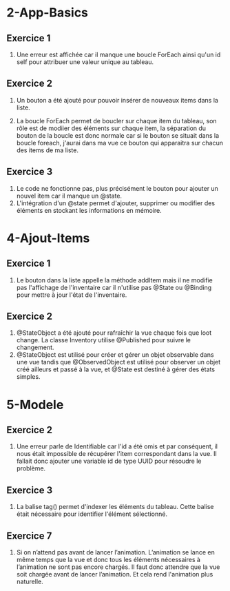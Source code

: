 # 2-App-Basics

## Exercice 1

1) Une erreur est affichée car il manque une boucle ForEach ainsi qu'un id self pour attribuer une valeur unique au tableau.

## Exercice 2

1) Un bouton a été ajouté pour pouvoir insérer de nouveaux items dans la liste.

2) La boucle ForEach permet de boucler sur chaque item du tableau, son rôle est de modiier des éléments sur chaque item, la séparation du bouton de la boucle est donc normale car si le bouton se situait dans la boucle foreach, j'aurai dans ma vue ce bouton qui apparaitra sur chacun des items de ma liste.

## Exercice 3

1) Le code ne fonctionne pas, plus précisément le bouton pour ajouter un nouvel item car il manque un @state.
2) L'intégration d'un @state permet d'ajouter, supprimer ou modifier des éléments en stockant les informations en mémoire.


# 4-Ajout-Items

## Exercice 1

1) Le bouton dans la liste appelle la méthode addItem mais il ne modifie pas l'affichage de l'inventaire car il n'utilise pas @State ou @Binding pour mettre à jour l'état de l'inventaire.

## Exercice 2

1) @StateObject a été ajouté pour rafraîchir la vue chaque fois que loot change. La classe Inventory utilise @Published pour suivre le changement.
2) @StateObject est utilisé pour créer et gérer un objet observable dans une vue tandis que @ObservedObject est utilisé pour observer un objet créé ailleurs et passé à la vue, et @State est destiné à gérer des états simples.


# 5-Modele

## Exercice 2

1) Une erreur parle de Identifiable car l'id a été omis et par conséquent, il nous était impossible de récupérer l'item correspondant dans la vue. Il fallait donc ajouter une variable id de type UUID pour résoudre le problème.

## Exercice 3

1)  La balise tag() permet d'indexer les éléments du tableau. Cette balise était nécessaire pour identifier l'élément sélectionné.

## Exercice 7

1) Si on n’attend pas avant de lancer l’animation. L’animation se lance en même temps que la vue et donc tous les éléments nécessaires à l’animation ne sont pas encore chargés. Il faut donc attendre que la vue soit chargée avant de lancer l’animation. Et cela rend l'animation plus naturelle.


